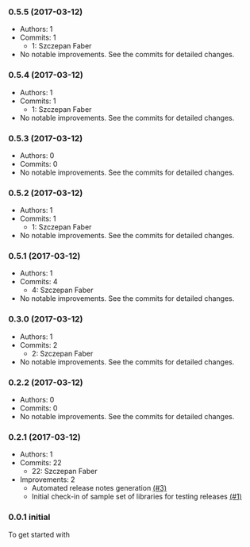 ### 0.5.5 (2017-03-12)

* Authors: 1
* Commits: 1
  * 1: Szczepan Faber
* No notable improvements. See the commits for detailed changes.

### 0.5.4 (2017-03-12)

* Authors: 1
* Commits: 1
  * 1: Szczepan Faber
* No notable improvements. See the commits for detailed changes.

### 0.5.3 (2017-03-12)

* Authors: 0
* Commits: 0
* No notable improvements. See the commits for detailed changes.

### 0.5.2 (2017-03-12)

* Authors: 1
* Commits: 1
  * 1: Szczepan Faber
* No notable improvements. See the commits for detailed changes.

### 0.5.1 (2017-03-12)

* Authors: 1
* Commits: 4
  * 4: Szczepan Faber
* No notable improvements. See the commits for detailed changes.

### 0.3.0 (2017-03-12)

* Authors: 1
* Commits: 2
  * 2: Szczepan Faber
* No notable improvements. See the commits for detailed changes.

### 0.2.2 (2017-03-12)

* Authors: 0
* Commits: 0
* No notable improvements. See the commits for detailed changes.

### 0.2.1 (2017-03-12)

* Authors: 1
* Commits: 22
  * 22: Szczepan Faber
* Improvements: 2
  * Automated release notes generation [(#3)](https://github.com/mockito/mockito-release-tools-example/pull/3)
  * Initial check-in of sample set of libraries for testing releases [(#1)](https://github.com/mockito/mockito-release-tools-example/pull/1)

### 0.0.1 initial

To get started with